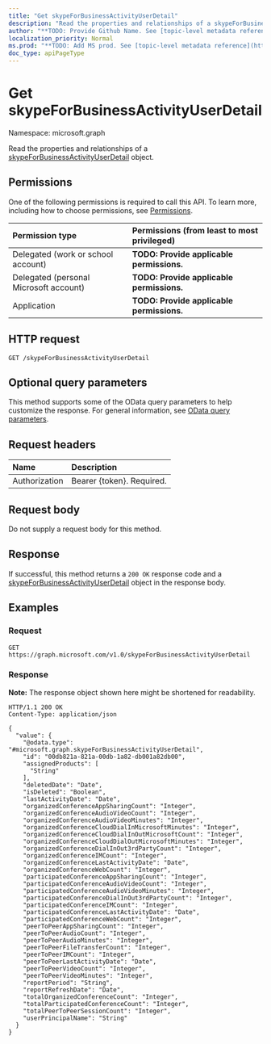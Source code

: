```yaml
---
title: "Get skypeForBusinessActivityUserDetail"
description: "Read the properties and relationships of a skypeForBusinessActivityUserDetail object."
author: "**TODO: Provide Github Name. See [topic-level metadata reference](https://msgo.azurewebsites.net/add/document/guidelines/metadata.html#topic-level-metadata)**"
localization_priority: Normal
ms.prod: "**TODO: Add MS prod. See [topic-level metadata reference](https://msgo.azurewebsites.net/add/document/guidelines/metadata.html#topic-level-metadata)**"
doc_type: apiPageType
---
```


# Get skypeForBusinessActivityUserDetail
Namespace: microsoft.graph



Read the properties and relationships of a [skypeForBusinessActivityUserDetail](../resources/skypeforbusinessactivityuserdetail.md) object.

## Permissions
One of the following permissions is required to call this API. To learn more, including how to choose permissions, see [Permissions](/graph/permissions-reference).

|Permission type|Permissions (from least to most privileged)|
|:---|:---|
|Delegated (work or school account)|**TODO: Provide applicable permissions.**|
|Delegated (personal Microsoft account)|**TODO: Provide applicable permissions.**|
|Application|**TODO: Provide applicable permissions.**|

## HTTP request

<!-- {
  "blockType": "ignored"
}
-->
``` http
GET /skypeForBusinessActivityUserDetail
```

## Optional query parameters
This method supports some of the OData query parameters to help customize the response. For general information, see [OData query parameters](/graph/query-parameters).

## Request headers
|Name|Description|
|:---|:---|
|Authorization|Bearer {token}. Required.|

## Request body
Do not supply a request body for this method.

## Response

If successful, this method returns a `200 OK` response code and a [skypeForBusinessActivityUserDetail](../resources/skypeforbusinessactivityuserdetail.md) object in the response body.

## Examples

### Request
<!-- {
  "blockType": "request",
  "name": "get_skypeforbusinessactivityuserdetail"
}
-->
``` http
GET https://graph.microsoft.com/v1.0/skypeForBusinessActivityUserDetail
```


### Response
**Note:** The response object shown here might be shortened for readability.
<!-- {
  "blockType": "response",
  "truncated": true,
  "@odata.type": "microsoft.graph.skypeForBusinessActivityUserDetail"
}
-->
``` http
HTTP/1.1 200 OK
Content-Type: application/json

{
  "value": {
    "@odata.type": "#microsoft.graph.skypeForBusinessActivityUserDetail",
    "id": "00db821a-821a-00db-1a82-db001a82db00",
    "assignedProducts": [
      "String"
    ],
    "deletedDate": "Date",
    "isDeleted": "Boolean",
    "lastActivityDate": "Date",
    "organizedConferenceAppSharingCount": "Integer",
    "organizedConferenceAudioVideoCount": "Integer",
    "organizedConferenceAudioVideoMinutes": "Integer",
    "organizedConferenceCloudDialInMicrosoftMinutes": "Integer",
    "organizedConferenceCloudDialInOutMicrosoftCount": "Integer",
    "organizedConferenceCloudDialOutMicrosoftMinutes": "Integer",
    "organizedConferenceDialInOut3rdPartyCount": "Integer",
    "organizedConferenceIMCount": "Integer",
    "organizedConferenceLastActivityDate": "Date",
    "organizedConferenceWebCount": "Integer",
    "participatedConferenceAppSharingCount": "Integer",
    "participatedConferenceAudioVideoCount": "Integer",
    "participatedConferenceAudioVideoMinutes": "Integer",
    "participatedConferenceDialInOut3rdPartyCount": "Integer",
    "participatedConferenceIMCount": "Integer",
    "participatedConferenceLastActivityDate": "Date",
    "participatedConferenceWebCount": "Integer",
    "peerToPeerAppSharingCount": "Integer",
    "peerToPeerAudioCount": "Integer",
    "peerToPeerAudioMinutes": "Integer",
    "peerToPeerFileTransferCount": "Integer",
    "peerToPeerIMCount": "Integer",
    "peerToPeerLastActivityDate": "Date",
    "peerToPeerVideoCount": "Integer",
    "peerToPeerVideoMinutes": "Integer",
    "reportPeriod": "String",
    "reportRefreshDate": "Date",
    "totalOrganizedConferenceCount": "Integer",
    "totalParticipatedConferenceCount": "Integer",
    "totalPeerToPeerSessionCount": "Integer",
    "userPrincipalName": "String"
  }
}
```

